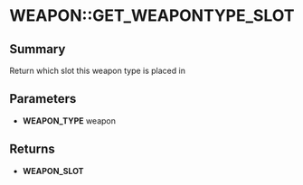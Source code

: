 # WEAPON::GET_WEAPONTYPE_SLOT

## Summary
Return which slot this weapon type is placed in

## Parameters
* **WEAPON_TYPE** weapon

## Returns
* **WEAPON_SLOT**